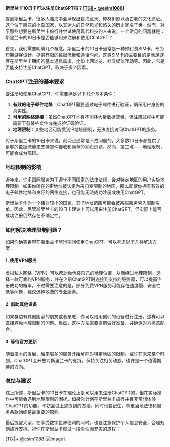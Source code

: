 **斯里兰卡10日卡可以注册ChatGPT吗？[[TG💪+ @esim1088](https://t.me/s/esim1088)]**

提到斯里兰卡，很多人脑海中会浮现出碧海蓝天、椰林树影以及古老的文化遗址。这个位于南亚的小岛国家，以其迷人的自然风光和悠久的历史闻名于世。然而，对于那些想要在斯里兰卡旅行并尝试使用现代科技的人来说，一个常见的问题就是：斯里兰卡的10日卡是否能够用来注册和使用ChatGPT？

首先，我们需要明确几个概念。斯里兰卡的10日卡通常是一种预付费SIM卡，专为短期游客设计，提供有限的数据流量和通话时间。这类SIM卡的主要目的是满足游客在斯里兰卡期间的基本通信需求，比如上网浏览、社交媒体互动等。因此，它是否能支持注册ChatGPT，取决于多个因素。

### ChatGPT注册的基本要求

要注册和使用ChatGPT，你需要满足以下几个基本条件：

1. **有效的电子邮件地址**：ChatGPT需要通过电子邮件进行验证，确保用户身份的真实性。
2. **可用的网络连接**：虽然ChatGPT本身不消耗大量数据流量，但注册过程中可能需要下载某些文件或完成验证码验证。
3. **地理限制**：某些地区可能受到IP地址限制，无法直接访问ChatGPT的服务。

对于斯里兰卡的10日卡来说，前两点通常是不成问题的。大多数10日卡都提供了足够的数据流量来支持邮件接收和简单的网页浏览。然而，第三点——地理限制，可能会成为障碍。

### 地理限制的影响

近年来，许多国际服务为了遵守不同国家的法律法规，会对特定地区的用户实施地理限制。如果你所在的IP地址被认定为来自受限制的地区，那么即使你拥有有效的电子邮件地址和良好的网络连接，也可能无法成功注册或使用ChatGPT。

斯里兰卡作为一个相对较小的国家，其IP地址范围可能会被某些服务列入限制名单。因此，尽管斯里兰卡的10日卡理论上可以用来注册ChatGPT，但实际上能否成功注册仍然存在不确定性。

### 如何解决地理限制问题？

如果你确实希望在斯里兰卡旅行期间使用ChatGPT，可以考虑以下几种解决方案：

#### 1. 使用VPN服务
虚拟私人网络（VPN）可以帮助你伪装自己的地理位置，从而绕过地理限制。选择一款可靠的VPN服务，并在注册ChatGPT时连接到支持的服务器，可以提高注册成功的概率。不过需要注意的是，部分免费VPN服务可能存在速度慢、安全性低等问题，建议选择收费的专业服务。

#### 2. 借助其他设备
如果身边有其他国家的朋友或者亲戚，你可以借用他们的设备进行注册。这样可以直接避免地理限制的问题。当然，这种方法需要提前做好准备，并确保对方愿意配合。

#### 3. 等待官方更新
随着技术的发展，越来越多的服务开始解除对特定地区的限制。或许在未来某个时刻，ChatGPT会开放对斯里兰卡的支持。保持关注相关动态，也许是一个值得期待的方向。

### 总结与建议

综上所述，斯里兰卡的10日卡在理论上是可以用来注册ChatGPT的，但在实际操作中可能会遇到地理限制的困扰。如果你计划在斯里兰卡旅行并且非常想体验ChatGPT的功能，不妨尝试上述提到的方法。同时也要记住，尊重当地法律和服务条款始终是最重要的原则。

最后提醒大家，在享受数字世界便利的同时，也要注意保护个人信息安全，合理规划旅行安排。祝你在斯里兰卡度过一段愉快而充实的旅程！

[[TG💪+ @esim1088](https://t.me/s/esim1088) ![Image](https://i.postimg.cc/4NQfJmqS/Snipaste-2025-05-13-00-14-12.png)]